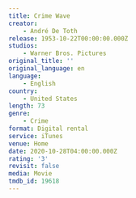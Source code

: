```yaml
---
title: Crime Wave
creator:
    - André De Toth
release: 1953-10-22T00:00:00.000Z
studios:
    - Warner Bros. Pictures
original_title: ''
original_language: en
language:
    - English
country:
    - United States
length: 73
genre:
    - Crime
format: Digital rental
service: iTunes
venue: Home
date: 2020-10-28T04:00:00.000Z
rating: '3'
revisit: false
media: Movie
tmdb_id: 19618
---
```



